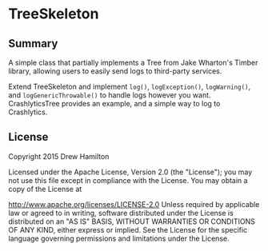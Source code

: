 # TreeSkeleton

## Summary
A simple class that partially implements a Tree from Jake Wharton's Timber library, allowing users to easily send logs to third-party services.

Extend TreeSkeleton and implement ```log()```, ```logException()```, ```logWarning()```, and ```logGenericThrowable()``` to handle logs however you want. CrashlyticsTree provides an example, and a simple way to log to Crashlytics.

## License

Copyright 2015 Drew Hamilton

Licensed under the Apache License, Version 2.0 (the "License"); you may not use this file except in compliance with the License. You may obtain a copy of the License at

http://www.apache.org/licenses/LICENSE-2.0
Unless required by applicable law or agreed to in writing, software distributed under the License is distributed on an "AS IS" BASIS, WITHOUT WARRANTIES OR CONDITIONS OF ANY KIND, either express or implied. See the License for the specific language governing permissions and limitations under the License.